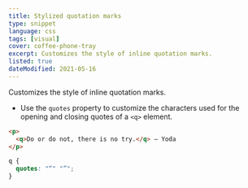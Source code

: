 ```yaml
---
title: Stylized quotation marks
type: snippet
language: css
tags: [visual]
cover: coffee-phone-tray
excerpt: Customizes the style of inline quotation marks.
listed: true
dateModified: 2021-05-16
---
```


Customizes the style of inline quotation marks.

- Use the `quotes` property to customize the characters used for the opening and closing quotes of a `<q>` element.

```html
<p>
  <q>Do or do not, there is no try.</q> – Yoda
</p>
```

```css
q {
  quotes: "“" "”";
}
```
